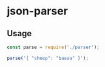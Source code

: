 # json-parser

## Usage

```js
const parse = require('./parser');

parse('{ "sheep": "baaaa" }');
```
